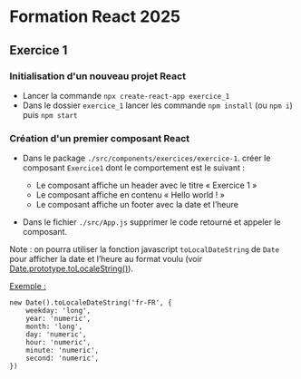 # Formation React 2025

## Exercice 1

### Initialisation d'un nouveau projet React
- Lancer la commande ```npx create-react-app exercice_1```
- Dans le dossier ```exercice_1``` lancer les commande ```npm install``` (ou ```npm i```) puis ```npm start```

### Création d'un premier composant React
- Dans le package ```./src/components/exercices/exercice-1```. créer le composant ```Exercice1``` dont le comportement est le suivant :
  - Le composant affiche un header avec le titre « Exercice 1 »
  -	Le composant affiche en contenu « Hello world ! »
  -	Le composant affiche un footer avec la date et l’heure

- Dans le fichier ```./src/App.js``` supprimer le code retourné et appeler le composant.

 
Note : on pourra utiliser la fonction javascript ```toLocalDateString``` de ```Date``` pour afficher la date et l’heure au format voulu (voir [Date.prototype.toLocaleString()](https://developer.mozilla.org/fr/docs/Web/JavaScript/Reference/Global_Objects/Date/toLocaleDateString)).

<u>Exemple :</u>
```
new Date().toLocaleDateString('fr-FR', {
    weekday: 'long',
    year: 'numeric',
    month: 'long',
    day: 'numeric',
    hour: 'numeric',
    minute: 'numeric',
    second: 'numeric',
})
```